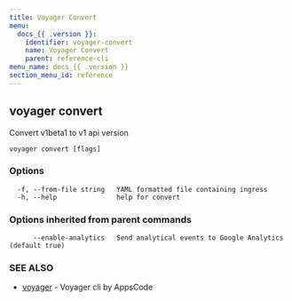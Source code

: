 ```yaml
---
title: Voyager Convert
menu:
  docs_{{ .version }}:
    identifier: voyager-convert
    name: Voyager Convert
    parent: reference-cli
menu_name: docs_{{ .version }}
section_menu_id: reference
---
```

## voyager convert

Convert v1beta1 to v1 api version

```
voyager convert [flags]
```

### Options

```
  -f, --from-file string   YAML formatted file containing ingress
  -h, --help               help for convert
```

### Options inherited from parent commands

```
      --enable-analytics   Send analytical events to Google Analytics (default true)
```

### SEE ALSO

* [voyager](/docs/reference/cli/voyager.md)	 - Voyager cli by AppsCode

